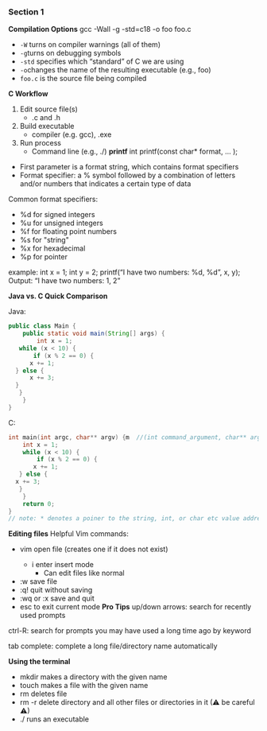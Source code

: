 ### Section 1   
**Compilation Options**
gcc -Wall -g -std=c18 -o foo foo.c
- `-W` turns on compiler warnings (all of them)
- `-g`turns on debugging symbols
- `-std` specifies which “standard” of C we are using
- `-o`changes the name of the resulting executable (e.g., foo)
- `foo.c` is the source file being compiled

**C Workflow**
1. Edit source file(s) 
    - .c and .h
2. Build executable
    - compiler (e.g. gcc), .exe
3. Run process
    - Command line (e.g., ./<exe>)
**printf**
int printf(const char* format, ... );
- First parameter is a format string, which contains format specifiers
- Format specifier: a % symbol followed by a combination of letters 
and/or numbers that indicates a certain type of data

Common format specifiers:
- %d for signed integers
- %u for unsigned integers
- %f for floating point numbers
- %s for "string"
- %x for hexadecimal
- %p for pointer

example:
int x = 1;
int y = 2;
printf(“I have two numbers: %d, %d”, x, y);
Output:
“I have two numbers: 1, 2”

**Java vs. C Quick Comparison**

Java:
```java
public class Main {
    public static void main(String[] args) {
        int x = 1;
   while (x < 10) {
       if (x % 2 == 0) {
      x += 1;
  } else {
      x += 3;
  }
   }
    }
}
```

C:
```c
int main(int argc, char** argv) {m  //(int command_argument, char** argument_vector)
    int x = 1;
    while (x < 10) {
        if (x % 2 == 0) {
       x += 1;
   } else {
  x += 3;
   }
    }
    return 0;
}
// note: * denotes a poiner to the string, int, or char etc value addresses, which is why it makes sense that ** denotes a pionter to an array address
```


**Editing files**
Helpful Vim commands:
- vim <file> open file (creates one if it does not exist)
    - i enter insert mode
        - Can edit files like normal
- :w save file
- :q! quit without saving
- :wq or :x save and quit
- esc to exit current mode
**Pro Tips**
up/down arrows: search for recently used prompts

ctrl-R: search for prompts you may have used a long 
time ago by keyword

tab complete: complete a long file/directory name 
automatically

**Using the terminal**

- mkdir <directory> makes a directory with the given name
- touch <file> makes a file with the given name
- rm <file> deletes file
- rm -r <directory> delete directory and all other files or directories in it (⚠ be 
careful ⚠)
- ./<exe> runs an executable

